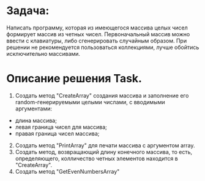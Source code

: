 # Задача:
 Написать программу, которая из имеющегося массива целых чисел формирует массив из четных чисел.
Первоначальный массив можно ввести с клавиатуры, либо сгенерировать случайным образом. При решении не
рекомендуется пользоваться коллекциями, лучше обойтись исключительно массивами.

# Описание решения Task.
1. Создать метод "CreateArray" создания массива и заполнение его random-генерируемыми целыми числами, с вводимыми аргументами:
* длина массива;
* левая граница чисел для массива;
* правая граница чисел массива;
2. Создать метод "PrintArray" для печати массива с аргументом array.
3. Создать метод, возвращающий длину конечного массива, то есть, определяющего, колличество четных элементов находится в "CreateArray".
4. Создать метод "GetEvenNumbersArray" 